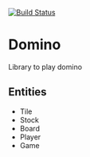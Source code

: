 [![Build Status](https://travis-ci.org/daanmooij/domino.svg?branch=master)](https://travis-ci.org/daanmooij/domino)

# Domino
Library to play domino

## Entities
- Tile
- Stock
- Board
- Player
- Game
